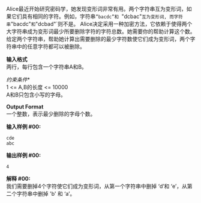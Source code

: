 Alice最近开始研究密码学，她发现变形词非常有用。两个字符串互为变形词，如果它们具有相同的字符。例如，字符串`”bacdc”和 `"dcbac"`互为变形词, 而字符串`"bacdc"`和`"dcbad"`则不是。
Alice决定采用一种加密方法，它依赖于使得两个大字符串成为变形词最少所要删除字符的字符总数。她需要你的帮助计算这个数。
给定两个字符串，帮助她计算出需要删除的最少字符数使它们成为变形词，两个字符串中的任意字符都可以被删除。

**输入格式**  
两行，每行包含一个字符串A和B。

*约束条件**  
1 <= A,B的长度 <= 10000  
A和B只包含小写的字母。


**Output Format**  
一个整数，表示最少删除的字母个数。 

**输入样例 #00:**  

    cde
    abc
    
**输出样例 #00:**  

    4
    
**解释 #00:**  
我们需要删掉4个字符使它们成为变形词，从第一个字符串中删掉 ‘d’和 ‘e’，从第二个字符串中删掉 'b' 和 ‘a’。  

